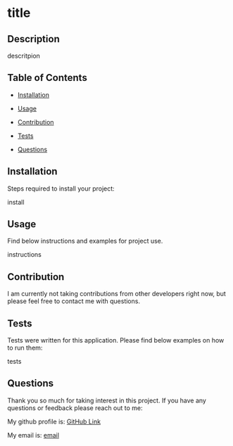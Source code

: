 # title



## Description

descritpion










## Table of Contents 

- [Installation](#installation)
- [Usage](#usage)

- [Contribution](#contribution)
- [Tests](#tests)
- [Questions](#questions)


## Installation

Steps required to install your project: 

install

## Usage

Find below instructions and examples for project use. 

instructions



## Contribution

I am currently not taking contributions from other developers right now, but please feel free to contact me with questions.

## Tests

Tests were written for this application. Please find below examples on how to run them: 

tests

## Questions

Thank you so much for taking interest in this project. If you have any questions or feedback please reach out to me: 

My github profile is: 
[GitHub Link](https:///github.com/username)

My email is: 
[email](mailto:email)
  
